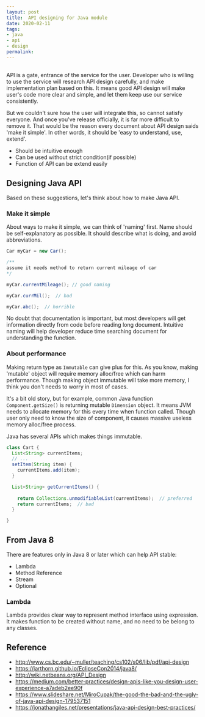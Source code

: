 ```yaml
---
layout: post
title:  API designing for Java module
date: 2020-02-11
tags:
- java
- api
- design
permalink: 
---
```




## 
API is a gate, entrance of the service for the user. Developer who is willing to use the service will research API design carefully, and make implementation plan based on this. It means good API design will make user's code more clear and simple, and let them keep use our service consistently.

But we couldn't sure how the user will integrate this, so cannot satisfy everyone. And once you've release officially, it is far more difficult to remove it. That would be the reason every document about API design saids 'make it simple'. In other words, it should be 'easy to understand, use, extend'.

- Should be intuitive enough
- Can be used without strict condition(if possible)
- Function of API can be extend easily




## Designing Java API
Based on these suggestions, let's think about how to make Java API.


### Make it simple
About ways to make it simple, we can think of 'naming' first. Name should be self-explanatory as possible. It should describe what is doing, and avoid abbreviations.

```java
Car myCar = new Car();

/**
assume it needs method to return current mileage of car
*/

myCar.currentMileage(); // good naming

myCar.currMil();  // bad

myCar.abc();  // horrible
```

No doubt that documentation is important, but most developers will get information directly from code before reading long document. Intuitive naming will help developer reduce time searching document for understanding the function.


### About performance
Making return type as `Immutable` can give plus for this. As you know, making 'mutable' object will require memory alloc/free which can harm performance. Though making object immutable will take more memory, I think you don't needs to worry in most of cases.

It's a bit old story, but for example, common Java function `Component.getSize()` is returning mutable `Dimension` object. It means JVM needs to allocate memory for this every time when function called. Though user only need to know the size of component, it causes massive useless memory alloc/free process.

Java has several APIs which makes things immutable. 

```java
class Cart {
  List<String> currentItems;
  // ...
  setItem(String item) {
    currentItems.add(item);
  }

  List<String> getCurrentItems() {
    
    return Collections.unmodifiableList(currentItems);  // preferred
    return currentItems;  // bad
  }

}
```


## From Java 8
There are features only in Java 8 or later which can help API stable:

- Lambda
- Method Reference
- Stream
- Optional

### Lambda
Lambda provides clear way to represent method interface using expression. It makes function to be created without name, and no need to be belong to any classes.
  







## Reference
* <http://www.cs.bc.edu/~muller/teaching/cs102/s06/lib/pdf/api-design>
* <https://jarthorn.github.io/EclipseCon2014/java8/>
* <http://wiki.netbeans.org/API_Design>
* <https://medium.com/better-practices/design-apis-like-you-design-user-experience-a7adeb2ee90f>
* <https://www.slideshare.net/MiroCupak/the-good-the-bad-and-the-ugly-of-java-api-design-179537151>
* <https://jonathangiles.net/presentations/java-api-design-best-practices/>
